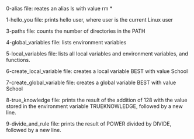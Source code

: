 0-alias file: reates an alias ls with value rm *

1-hello_you file: prints hello user, where user is the current Linux user

3-paths file: counts the number of directories in the PATH

4-global_variables file: lists environment variables

5-local_variables file: lists all local variables and environment variables, and functions.

6-create_local_variable file: creates a local variable BEST with value School

7-create_global_variable file: creates a global variable BEST with value School

8-true_knowledge file: prints the result of the addition of 128 with the value stored in the environment variable TRUEKNOWLEDGE, followed by a new line.

9-divide_and_rule file: prints the result of POWER divided by DIVIDE, followed by a new line.
